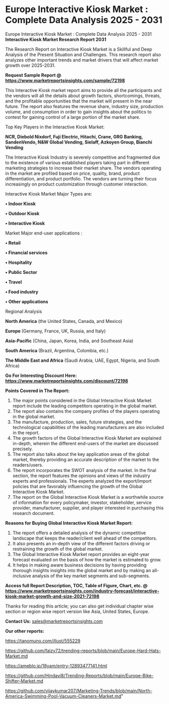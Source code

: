 # Europe Interactive Kiosk Market : Complete Data Analysis 2025 - 2031
Europe Interactive Kiosk Market : Complete Data Analysis 2025 - 2031
<strong>Interactive Kiosk Market Research Report 2031</strong>

The Research Report on Interactive Kiosk Market is a Skillful and Deep Analysis of the Present Situation and Challenges. This research report also analyzes other important trends and market drivers that will affect market growth over 2025-2031.

<strong>Request Sample Report @ <a href=https://www.marketreportsinsights.com/sample/72198>https://www.marketreportsinsights.com/sample/72198</a></strong>

This Interactive Kiosk market report aims to provide all the participants and the vendors will all the details about growth factors, shortcomings, threats, and the profitable opportunities that the market will present in the near future. The report also features the revenue share, industry size, production volume, and consumption in order to gain insights about the politics to contest for gaining control of a large portion of the market share.

Top Key Players in the Interactive Kiosk Market:

<strong>NCR, Diebold Nixdorf, Fuji Electric, Hitachi, Crane, GRG Banking, SandenVendo, N&W Global Vending, Sielaff, Azkoyen Group, Bianchi Vending</strong>

The Interactive Kiosk Industry is severely competitive and fragmented due to the existence of various established players taking part in different marketing strategies to increase their market share. The vendors operating in the market are profiled based on price, quality, brand, product differentiation, and product portfolio. The vendors are turning their focus increasingly on product customization through customer interaction.

Interactive Kiosk Market Major Types are:

<strong>• Indoor Kiosk

• Outdoor Kiosk

• Interactive Kiosk</strong>

Market Major end-user applications :

<strong>• Retail

• Financial services

• Hospitality

• Public Sector

• Travel

• Food industry

• Other applications</strong>

Regional Analysis

</u><strong><b>North America</b></strong> (the United States, Canada, and Mexico)

<strong><b>Europe </b></strong>(Germany, France, UK, Russia, and Italy)

<strong><b>Asia-Pacific</b></strong> (China, Japan, Korea, India, and Southeast Asia)

<strong><b>South America</b></strong> (Brazil, Argentina, Colombia, etc.)

<strong><b>The Middle East and Africa</b></strong> (Saudi Arabia, UAE, Egypt, Nigeria, and South Africa)

<strong>Go For Interesting Discount Here: <a href=https://www.marketreportsinsights.com/discount/72198>https://www.marketreportsinsights.com/discount/72198</a></strong>

<strong>Points Covered in The Report:</strong>
<ol>
  <li>The major points considered in the Global Interactive Kiosk Market report include the leading competitors operating in the global market.</li>
  <li>The report also contains the company profiles of the players operating in the global market.</li>
  <li>The manufacture, production, sales, future strategies, and the technological capabilities of the leading manufacturers are also included in the report.</li>
  <li>The growth factors of the Global Interactive Kiosk Market are explained in-depth, wherein the different end-users of the market are discussed precisely.</li>
  <li>The report also talks about the key application areas of the global market, thereby providing an accurate description of the market to the readers/users.</li>
  <li>The report incorporates the SWOT analysis of the market. In the final section, the report features the opinions and views of the industry experts and professionals. The experts analyzed the export/import policies that are favorably influencing the growth of the Global Interactive Kiosk Market.</li>
  <li>The report on the Global Interactive Kiosk Market is a worthwhile source of information for every policymaker, investor, stakeholder, service provider, manufacturer, supplier, and player interested in purchasing this research document.</li>
</ol>
<strong>Reasons for Buying Global Interactive Kiosk Market Report:</strong>

<ol>
  <li>The report offers a detailed analysis of the dynamic competitive landscape that keeps the reader/client well ahead of the competitors.</li>
  <li>It also presents an in-depth view of the different factors driving or restraining the growth of the global market.</li>
  <li>The Global Interactive Kiosk Market report provides an eight-year forecast evaluated on the basis of how the market is estimated to grow.</li>
  <li>It helps in making aware business decisions by having providing thorough insights insights into the global market and by making an all-inclusive analysis of the key market segments and sub-segments.</li>
</ol>
<strong>Access full Report Description, TOC, Table of Figure, Chart, etc. @ <a href=https://www.marketreportsinsights.com/industry-forecast/interactive-kiosk-market-growth-and-size-2021-72198>https://www.marketreportsinsights.com/industry-forecast/interactive-kiosk-market-growth-and-size-2021-72198</a></strong>


Thanks for reading this article; you can also get individual chapter wise section or region wise report version like Asia, United States, Europe.

<strong>Contact Us:</strong>
sales@marketreportsinsights.com

<strong>Our other reports:</strong>

<a href=https://tanomuno.com/illust/555229>https://tanomuno.com/illust/555229</a>

<a href=https://github.com/faizy72/trending-reports/blob/main/Europe-Hard-Hats-Market.md>https://github.com/faizy72/trending-reports/blob/main/Europe-Hard-Hats-Market.md</a>

<a href=https://ameblo.jp/18yam/entry-12893477141.html>https://ameblo.jp/18yam/entry-12893477141.html</a>

<a href=https://github.com/Hindavi8/Trending-Reports/blob/main/Europe-Bike-Shifter-Market.md>https://github.com/Hindavi8/Trending-Reports/blob/main/Europe-Bike-Shifter-Market.md</a>

<a href=https://github.com/vijaykumar207/Marketing-Trends/blob/main/North-America-Swimming-Pool-Vacuum-Cleaners-Market.md>https://github.com/vijaykumar207/Marketing-Trends/blob/main/North-America-Swimming-Pool-Vacuum-Cleaners-Market.md</a>"
